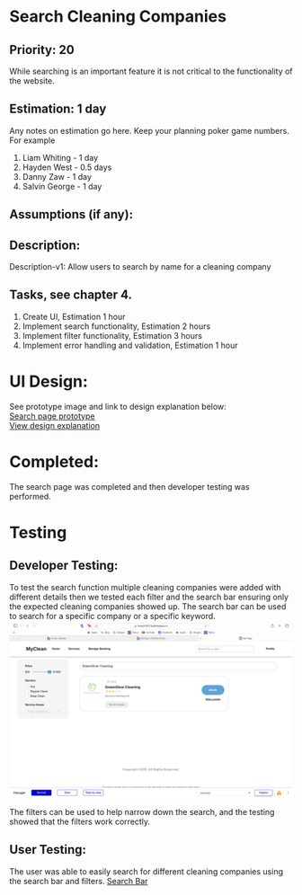 # Search Cleaning Companies

## Priority: 20
While searching is an important feature it is not critical to the functionality of the website.

## Estimation: 1 day
Any notes on estimation go here. Keep your planning poker game numbers. For example
1. Liam Whiting - 1 day
2. Hayden West - 0.5 days
3. Danny Zaw - 1 day
4. Salvin George - 1 day 

## Assumptions (if any):

## Description: 

Description-v1: Allow users to search by name for a cleaning company

## Tasks, see chapter 4.

1. Create UI, Estimation 1 hour
2. Implement search functionality, Estimation 2 hours
3. Implement filter functionality, Estimation 3 hours
4. Implement error handling and validation, Estimation 1 hour


# UI Design:
See prototype image and link to design explanation below:   
[Search page prototype](../Images/01_Prototypes/search_ui_1.png)  
[View design explanation](design_explanation.md)  

# Completed:
The search page was completed and then developer testing was performed.

# Testing

## Developer Testing:
To test the search function multiple cleaning companies were added with different details then we 
tested each filter and the search bar ensuring only the expected cleaning companies showed up.
The search bar can be used to search for a specific company or a specific keyword.  
![Search page](../Images/02_Implemented/05_Search/01_search_provider.png)  

The filters can be used to help narrow down the search, and the testing showed that the
filters work correctly.

## User Testing:
The user was able to easily search for different cleaning companies using the search bar
and filters.
[Search Bar](../Images/02_Implemented/05_Search/01_search_provider.png) 

